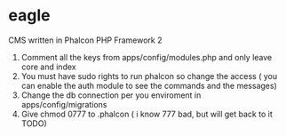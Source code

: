# eagle
CMS written in Phalcon PHP Framework 2

1. Comment all the keys from apps/config/modules.php and only leave core and index
2. You must have sudo rights to run phalcon so change the access ( you can enable the auth module to see the commands and the messages)
3. Change the db connection per you enviroment in apps/config/migrations
4. Give chmod 0777 to .phalcon ( i know 777 bad, but will get back to it TODO)